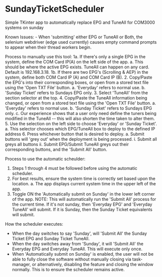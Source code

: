 # SundayTicketScheduler
Simple TKinter app to automatically replace EPG and TuneAll for COM3000 systems on sunday

Known Issues:
    -   When 'submitting' either EPG or TuneAll or Both, the selenium webdriver (edge used currently) causes empty command prompts to appear when their thread workers begin.



Process to manually use this tool:
1a. If there's only a single EPG in the system, define the COM Card IP(A) on the left side of the app.
    a.  This should be where the active EPG exists. TuneAll can happen on any card. Default is 192.168.3.18.
1b. If there are two EPG's (Scrolling & AEP) in the system, define both COM Card IP (A) and COM Card IP (B).
2.  Copy/Paste the EPG's into their corresponding boxes, or open from a stored text file using the 'Open TXT File' button.
    a.  'Everyday' refers to normal use. 
    b.  'Sunday Ticket' refers to Sundays EPG only.
3.  Select 'TuneAll' from the section selector at the top.
4.  Copy/Paste the TuneAll information being changed, or open from a stored text file using the 'Open TXT File' button.
    a.  'Everyday' refers to normal use. 
    b.  'Sunday Ticket' refers to Sundays EPG only.
    c.  Our experience shows that a user only need define the tuners being modified in the TuneAll -- this will also shorten the time taken to alter them.
5.  Use the selection on the left side to choose 'Everyday' or 'Sunday Ticket'.
    a.  This selector chooses which EPG/TuneAll box to deploy to the defined IP address
6.  Press whichever button that is desired to deploy.
    a. Submit buttons will 'grey out' when the deployment is being processed. 
        i.  Submit all greys all buttons
        ii. Submit EPG/Submit TuneAll greys out their corresponding buttons, and the 'Submit All' button.


Process to use the automatic scheulder:
1.  Steps 1 through 4 must be followed before using the automatic scheduler.
2.  For best results, ensure the system time is correctly set based upon the location.
    a.  The app displays current system time in the upper left of the app.
3.  Toggle ON the 'Automatically submit on Sunday' in the lower left corner of the app.
    NOTE: This will automatically run the 'Submit All' process for the current time. If it's not sunday, then 'Everyday EPG' and 'Everyday TuneAll' will submit. If it is Sunday, then the Sunday Ticket equivalents will submit.

How the scheduler executes:
-   When the day switches to say 'Sunday', will 'Submit All' the Sunday Ticket EPG and Sunday Ticket TuneAll.
-   When the day switches away from 'Sunday', it will 'Submit All' the Everyday EPG and Everyday TuneAll. This will execute only once.
-   When 'Automatically submit on Sunday' is enabled, the user will not be able to fully close the software without manually closing via task-manager, or 
    alternatively, disabling the feature and closing the window normally. This is to ensure the scheduler remains active.


